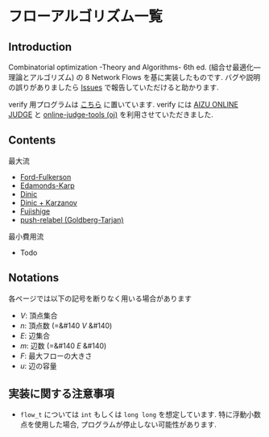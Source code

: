 # フローアルゴリズム一覧

## Introduction

Combinatorial optimization -Theory and Algorithms- 6th ed. (組合せ最適化―理論とアルゴリズム) の 8 Network Flows を基に実装したものです.
バグや説明の誤りがありましたら [Issues](https://github.com/zaki-joho/zaki-pages/issues) で報告していただけると助かります.

verify 用プログラムは [こちら](https://github.com/zaki-joho/zaki-pages/tree/master/test) に置いています. verify には [AIZU ONLINE JUDGE](http://judge.u-aizu.ac.jp/onlinejudge/index.jsp) と
[online-judge-tools (oj)](https://github.com/online-judge-tools/oj/blob/master/docs/getting-started.ja.md) を利用させていただきました.

## Contents

最大流

- [Ford-Fulkerson](ford_fulkerson.md)
- [Edamonds-Karp](edmonds_karp.md)
- [Dinic](dinic.md)
- [Dinic + Karzanov](dinic_with_karzanov.md)
- [Fujishige](fujishige_maxflow.md)
- [push-relabel (Goldberg-Tarjan)](push_relabel.md)

最小費用流

- Todo

## Notations

各ページでは以下の記号を断りなく用いる場合があります

- $V$: 頂点集合
- $n$: 頂点数 (=&#140 $V$ &#140)
- $E$: 辺集合
- $m$: 辺数 (=&#140 $E$ &#140)
- $F$: 最大フローの大きさ
- $u$: 辺の容量

## 実装に関する注意事項

- `flow_t` については `int` もしくは `long long` を想定しています. 特に浮動小数点を使用した場合, プログラムが停止しない可能性があります.
